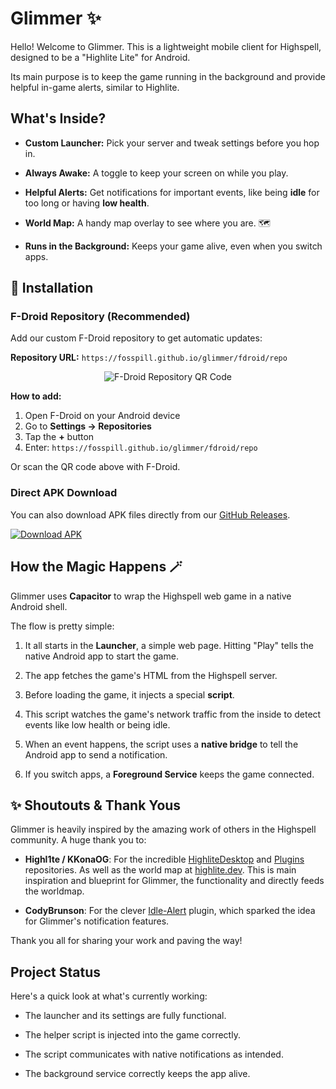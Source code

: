 # Glimmer ✨

Hello! Welcome to Glimmer. This is a lightweight mobile client for Highspell, designed to be a "Highlite Lite" for Android.

Its main purpose is to keep the game running in the background and provide helpful in-game alerts, similar to Highlite.

## What's Inside?

*   **Custom Launcher:** Pick your server and tweak settings before you hop in.
    
*   **Always Awake:** A toggle to keep your screen on while you play.
    
*   **Helpful Alerts:** Get notifications for important events, like being **idle** for too long or having **low health**.
    
*   **World Map:** A handy map overlay to see where you are. 🗺️
    
*   **Runs in the Background:** Keeps your game alive, even when you switch apps.


## 📱 Installation

### F-Droid Repository (Recommended)

Add our custom F-Droid repository to get automatic updates:

**Repository URL:** `https://fosspill.github.io/glimmer/fdroid/repo`

<p align="center">
  <img src="https://api.qrserver.com/v1/create-qr-code/?size=200x200&data=https://fosspill.github.io/glimmer/fdroid/repo" alt="F-Droid Repository QR Code" />
</p>

**How to add:**
1. Open F-Droid on your Android device
2. Go to **Settings → Repositories** 
3. Tap the **+** button
4. Enter: `https://fosspill.github.io/glimmer/fdroid/repo`

Or scan the QR code above with F-Droid.

### Direct APK Download

You can also download APK files directly from our [GitHub Releases](https://github.com/fosspill/glimmer/releases/latest).

[![Download APK](https://img.shields.io/github/v/release/fosspill/glimmer?label=Download%20APK&style=for-the-badge&logo=android&logoColor=white&color=3DDC84)](https://github.com/fosspill/glimmer/releases/latest)
    

## How the Magic Happens 🪄

Glimmer uses  **Capacitor** to wrap the Highspell web game in a native Android shell.

The flow is pretty simple:

1.  It all starts in the **Launcher**, a simple web page. Hitting "Play" tells the native Android app to start the game.
    
2.  The app fetches the game's HTML from the Highspell server.
    
3.  Before loading the game, it injects a special **script**.
    
4.  This script watches the game's network traffic from the inside to detect events like low health or being idle.
    
5.  When an event happens, the script uses a **native bridge** to tell the Android app to send a notification.
    
6.  If you switch apps, a **Foreground Service** keeps the game connected.
    

## ✨ Shoutouts & Thank Yous

Glimmer is heavily inspired by the amazing work of others in the Highspell community. A huge thank you to:

*   **Highl1te / KKonaOG**: For the incredible [HighliteDesktop](https://github.com/Highl1te/HighliteDesktop/) and  [Plugins](https://github.com/Highl1te/Plugins) repositories. As well as the world map at [highlite.dev](https://highlite.dev). This is main inspiration and blueprint for Glimmer, the functionality and directly feeds the worldmap.
    
*   **CodyBrunson**: For the clever [Idle-Alert](https://github.com/CodyBrunson/Idle-Alert) plugin, which sparked the idea for Glimmer's notification features.
    
Thank you all for sharing your work and paving the way!


## Project Status

Here's a quick look at what's currently working:

*   The launcher and its settings are fully functional.
    
*   The helper script is injected into the game correctly.
    
*   The script communicates with native notifications as intended.
    
*   The background service correctly keeps the app alive.

